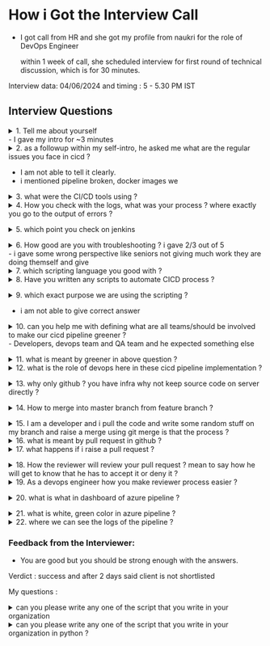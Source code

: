 # How i Got the Interview Call
- I got call from HR and she got my profile from naukri for the role of DevOps Engineer


  within 1 week of call, she scheduled interview for first round of technical discussion, which is for 30 minutes.


Interview data: 04/06/2024 and timing : 5 - 5.30 PM IST

## Interview Questions


<details><summary>1. Tell me about yourself</summary>I am Nagacharan Gudiyatham, a DevOps Engineer with significant experience in automating and managing infrastructure and CI/CD pipelines. I have a strong background in tools like Terraform, Ansible, Docker, and Kubernetes, as well as monitoring and logging solutions like Prometheus, Grafana, and the ELK stack. My goal is to leverage my expertise to enhance operational efficiency and streamline development workflows in a challenging role</details>
   - I gave my intro for ~3 minutes

<details><summary>2. as a followup within my self-intro, he asked me what are the regular issues you face in cicd ?</summary> In my experience, common issues include:

Build Failures: Often due to incorrect dependencies or misconfigurations in the build scripts.
Integration Problems: Incompatible code changes can cause integration issues.
Deployment Failures: Misconfigurations or insufficient resources can lead to deployment failures.
Performance Bottlenecks: Inefficient pipeline configurations or resource limitations can cause slowdowns.
Security Vulnerabilities: Issues identified during security scans need immediate attention</details>
   - I am not able to tell it clearly.
   - i mentioned pipeline broken, docker images we

<details><summary>3. what were the CI/CD tools using ?</summary> I have used Jenkins and GitHub Actions extensively to automate the build, test, and deployment processes.</details>

<details><summary>4. How you check with the logs, what was your process ? where exactly you go to the output of errors ?</summary> My process for checking logs involves:

Accessing the CI/CD tool’s interface.
Navigating to the specific pipeline run and examining the detailed logs.
Identifying error messages and stack traces.
Using integrated logging solutions like the ELK stack or CloudWatch for deeper insights into errors</details>

<details><summary>5. which point you check on jenkins</summary> In Jenkins, I check:

Pipeline Stage Status: To see which stages passed or failed.
Console Output: For detailed logs and error messages.
Build Artifacts: To ensure they are correctly generated.
Environment Variables: To verify the correct configurations are being used</details>

<details><summary>6. How good are you with troubleshooting ? i gave 2/3 out of 5 </summary> I have a methodical approach to troubleshooting, focusing on identifying the root cause and resolving issues efficiently. My experience includes diagnosing build and deployment problems, resolving dependency conflicts, and optimizing performance bottlenecks</details>
- i gave some wrong perspective like seniors not giving much work they are doing themself and give
  
<details><summary>7. which scripting language you good with ?</summary> I am proficient in Shell Scripting and Python, which I use for automating various tasks in CI/CD pipelines</details>

<details><summary>8. Have you written any scripts to automate CICD process ?</summary>Yes, I have written scripts to automate CI/CD processes, such as:

Automating build and deployment pipelines.
Writing Ansible playbooks for configuration management.
Creating Terraform scripts for infrastructure provisioning</details>

<details><summary>9. which exact purpose we are using the scripting ?</summary> Scripting helps in:

Automating repetitive tasks.
Ensuring consistent configurations.
Reducing manual errors.
Enhancing efficiency and speed of deployments</details>
- i am not able to give correct answer

<details><summary>10. can you help me with defining what are all teams/should be involved to make our cicd pipeline greener ?</summary> The teams involved typically include:

Development Team: Writing and maintaining code.
QA Team: Ensuring the quality of releases.
Operations Team: Managing infrastructure and deployments.
Security Team: Ensuring compliance and security.
Product Management: Providing requirements and priorities</details>
    - Developers, devops team and QA team and he expected something else

<details><summary>11. what is meant by greener in above question ?</summary>Greener" indicates having more successful builds and deployments, leading to a stable and reliable CI/CD pipeline</details>

<details><summary>12. what is the role of devops here in these cicd pipeline implementation ?</summary> As a DevOps Engineer, my role involves:

Designing and maintaining CI/CD pipelines.
Automating build, test, and deployment processes.
Ensuring scalable and reliable infrastructure.
Facilitating collaboration between development and operations teams.</details>

<details><summary>13. why only github ? you have infra why not keep source code on server directly ?</summary> GitHub provides:

Version control for tracking changes.
Collaboration features like pull requests and code reviews.
Integration with CI/CD tools.
Enhanced security and access control.</details>

<details><summary>14. How to merge into master branch from feature branch ?</summary>To merge into the master branch:

Ensure the feature branch is up-to-date with master.
Resolve any conflicts.
Open a pull request from the feature branch to master.
Have the pull request reviewed and approved.
Merge the pull request after approval</details>

<details><summary>15. I am a developer and i pull the code and write some random stuff on my branch and raise a merge using git merge is that the process ?</summary>Yes, the standard process involves pulling code, making changes on a feature branch, and raising a merge request (pull request)</details>

<details><summary>16. what is meant by pull request in github ?</summary>A pull request is a method of submitting contributions to a project. It allows others to review and discuss the changes before they are integrated into the main branch</details>

<details><summary>17. what happens if i raise a pull request ?</summary>When a pull request is raised:

The team is notified of the proposed changes.
Automated tests and checks are triggered.
The platform is provided for code review and discussion</details>

<details><summary>18. How the reviewer will review your pull request ? mean to say how he will get to know that he has to accept it or deny it ?</summary>Reviewers are notified of new pull requests via email or a dashboard. They review the code, run tests, and provide feedback. They can either approve the changes or request modifications</details>

<details><summary>19. As a devops engineer how you make reviewer process easier ?</summary>As a DevOps engineer, I can:

Automate tests and checks to ensure code quality.
Provide clear documentation.
Set up templates for pull requests to streamline the review process</details>

<details><summary>20. what is what in dashboard of azure pipeline ?</summary> The Azure Pipeline dashboard displays:

The status of builds and releases.
Pipeline runs.
Job details.
Logs for debugging</details>

<details><summary>21. what is white, green color in azure pipeline ?</summary> White: Indicates that the pipeline has not run or the status is unknown.
Green: Indicates a successful build or deployment.</details>

<details><summary>22. where we can see the logs of the pipeline ?</summary> <br> Pipeline logs can be viewed in the Azure Pipeline dashboard under the specific pipeline run details, where logs for each job and step are accessible for diagnosing issues</details>



### Feedback from the Interviewer: 

- You are good but you should be strong enough with the answers.

Verdict : success and after 2 days said client is not shortlisted


My questions :

<details><summary> can you please write any one of the script that you write in your organization </summary><br>
example of a shell script I wrote for automating the deployment process using Jenkins. This script is used to build a Docker image, push it to a Docker registry, and then deploy it to a Kubernetes cluster.

#### Shell-Script for CI/CD Automation

```shell
#!/bin/bash

# Exit immediately if a command exits with a non-zero status
set -e  #This ensures the script exits immediately if any command fails.

# Variables - These variables store the necessary information like the Docker image name, tag, registry, Kubernetes namespace, deployment name, and paths.
DOCKER_IMAGE="myapp"
DOCKER_TAG="latest"
DOCKER_REGISTRY="docker.io/myusername"
KUBERNETES_NAMESPACE="myapp-namespace"
DEPLOYMENT_NAME="myapp-deployment"
DOCKERFILE_PATH="."
KUBERNETES_MANIFEST="k8s-deployment.yaml"

# Build Docker image 
echo "Building Docker image..."
docker build -t ${DOCKER_REGISTRY}/${DOCKER_IMAGE}:${DOCKER_TAG} ${DOCKERFILE_PATH} # This command builds the Docker image using the specified Dockerfile path

# Push Docker image to registry
echo "Pushing Docker image to registry..."
docker push ${DOCKER_REGISTRY}/${DOCKER_IMAGE}:${DOCKER_TAG} #This command pushes the built Docker image to the specified Docker registry.


# Update Kubernetes deployment
echo "Updating Kubernetes deployment..."
kubectl set image deployment/${DEPLOYMENT_NAME} ${DOCKER_IMAGE}=${DOCKER_REGISTRY}/${DOCKER_IMAGE}:${DOCKER_TAG} -n ${KUBERNETES_NAMESPACE} #This command updates the Kubernetes deployment to use the new Docker image

# Check deployment status
echo "Checking deployment status..."
kubectl rollout status deployment/${DEPLOYMENT_NAME} -n ${KUBERNETES_NAMESPACE} #This command checks the status of the Kubernetes deployment rollout

echo "Deployment completed successfully."

# Optional: Apply Kubernetes manifest (if changes are required)
# echo "Applying Kubernetes manifest..."
# kubectl apply -f ${KUBERNETES_MANIFEST} -n ${KUBERNETES_NAMESPACE}

echo "Script execution finished." #This prints a message indicating that the script execution is finished.

```

</details>

<details><summary>can you please write any one of the script that you write in your organization in python ?</summary> Here's a Python script that automates the process of checking the status of a Jenkins job, triggering a new build, and monitoring the build progress. This script uses the Jenkins REST API and the requests library in Python

### Python script for jenkins Automation
```python
import requests
import time
import sys

# Jenkins server details 
JENKINS_URL = 'http://jenkins.example.com'
JOB_NAME = 'my-jenkins-job'
JENKINS_USER = 'your_username'
JENKINS_TOKEN = 'your_api_token'

# Function to get the status of the last build
def get_last_build_status():
    url = f"{JENKINS_URL}/job/{JOB_NAME}/lastBuild/api/json"
    response = requests.get(url, auth=(JENKINS_USER, JENKINS_TOKEN))
    
    if response.status_code == 200:
        return response.json()
    else:
        print(f"Failed to get last build status: {response.status_code}")
        sys.exit(1)

# Function to trigger a new build
def trigger_build():
    url = f"{JENKINS_URL}/job/{JOB_NAME}/build"
    response = requests.post(url, auth=(JENKINS_USER, JENKINS_TOKEN))
    
    if response.status_code == 201:
        print("Build triggered successfully.")
    else:
        print(f"Failed to trigger build: {response.status_code}")
        sys.exit(1)

# Function to monitor the build status
def monitor_build():
    while True:
        last_build = get_last_build_status()
        building = last_build.get('building')
        build_number = last_build.get('number')
        result = last_build.get('result')

        if building:
            print(f"Build {build_number} is in progress...")
            time.sleep(10)
        else:
            print(f"Build {build_number} completed with status: {result}")
            if result == 'SUCCESS':
                print("Build completed successfully.")
            else:
                print("Build failed.")
            break

if __name__ == "__main__":
    last_build = get_last_build_status()
    last_build_number = last_build.get('number')
    
    print(f"Last build number: {last_build_number}")
    print(f"Last build status: {last_build.get('result')}")

    user_input = input("Do you want to trigger a new build? (yes/no): ").strip().lower()

    if user_input == 'yes':
        trigger_build()
        monitor_build()
    else:
        print("Build not triggered.")

```
</details>

